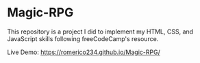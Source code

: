 # Magic-RPG

This repository is a project I did to implement my HTML, CSS, and JavaScript skills following freeCodeCamp's resource. 

Live Demo: https://romerico234.github.io/Magic-RPG/
